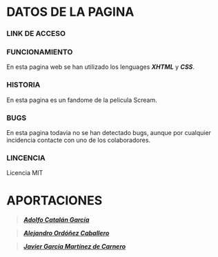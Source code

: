# DATOS DE LA PAGINA
### LINK DE ACCESO
[]()
### FUNCIONAMIENTO 
En esta pagina web se han utilizado los lenguages ___XHTML___ y ___CSS___.

### HISTORIA
En esta pagina es un fandome de la pelicula Scream.

### BUGS
En esta pagina todavia no se han detectado bugs, aunque por cualquier incidencia contacte con uno de los colaboradores.

### LINCENCIA
Licencia MIT

# APORTACIONES
>[___Adolfo Catalán García___](https://github.com/AdolfoAlexei)

>[___Alejandro Ordóñez Caballero___](https://github.com/alejandroorca)

>[___Javier García Martínez de Carnero___](https://github.com/javijjavi)
